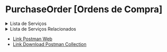 # PurchaseOrder [Ordens de Compra]

<details>
  <summary>Lista de Serviços</summary><p>
  <ol>
      <li>Ordens de Compra | <b>URL: /api/purchase_order</b></li>
      <li>Itens da Ordem de Compra | URL: <b>/api/purchase_order_item</b></li>
      <li>Parcelas da Ordem de Compra | URL: <b>/api/purchase_order_parcel</b></li>
      <li>Tributações dos Itens da Ordem de Compra | URL: <b>/api/purchase_order_item_tax</b></li>
      <li>Recebimento Ordem de Compra | URL: <b>/api/purchase_order_receives</b></li>
      <li>Itens de Recebimento Ordem de Compra | URL: <b>/api/purchase_order_receive_item</b></li>
      <li>Tributações dos Itens de Recebimento Ordem de Compra | URL: <b>/api/purchase_order_receive_item_tax</b></li>
      <li>Recebimento Ordem de Compra CTE | URL: <b>/api/purchase_order_receives_cte</b></li>
 </details>

<details>
  <summary>Lista de Serviços Relacionados</summary><p>
  <ol>
    <li>
        <a href="#">Orderm de Compra</a>
      <ul>
        <li>GET - Fornecedores</li>
        <li>GET - Formas de Pagamento</li>
        <li>GET - Operações Fiscais</li>
        <li>GET - Transportadoras</li>
        <li>POST - Ordens de Compra</li>
      </ul>
    </li>
    <li>
        <a href="#">Itens da Ordem de Compra</a>
      <ul>
        <li>GET - Ordens de Compra</li>
        <li>GET - Produtos</li>
        <li>GET - Tipos de Item</li>
        <li>POST - Itens da Ordem de Compra</li>
      </ul>
    </li>
    <li>
        <a href="#">Parcelas da Ordem de Compra</a>
      <ul>
        <li>GET - Ordens de Compra</li>
        <li>POST - Parcelas da Ordem de Compra</li>
      </ul>
    </li>
     <li>
        <a href="#">Tributações dos itens da ordem de compra</a>
      <ul>
        <li>GET - Ordens de Compra</li>
        <li>GET - CFOP</li>
        <li>GET - Base ICMS</li>
        <li>POST - Tributações dos itens da ordem de compra</li>
      </ul>
    </li>
    <li>
        <a href="#">Recebimento Ordem de Compra</a>
      <ul>
        <li>GET - Ordens de Compra</li>
        <li>GET - Pedidos</li>
        <li>POST - Recebimento Ordem de Compra</li>
        <li>POST - Ordens de Compra</li>
      </ul>
    </li>
 </details>
 
  - <a href="https://www.postman.com/cakeerp/workspace/cakeerp/documentation/3375748-c360d1a8-7f5a-4979-8193-df565db52157" target="_blank">Link Postman Web</a>
  - <a href="https://github.com/CakeERP/API-CakeERP/blob/main/Exemplos/PurchaseOrder/CakeERP%20-%20API%20-%20PurchaseOrder.postman_collection.json">Link Download Postman Collection</a>
